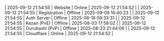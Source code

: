 | 2025-09-12 21:54:55 | Website | Online | 2025-09-12 21:54:52 |
| 2025-09-12 21:54:55 | Registration | Offline | 2025-09-09 16:40:23 |
| 2025-09-12 21:54:55 | Auth Server | Offline | 2025-08-18 09:33:31 |
| 2025-09-12 21:54:55 | Kezan (PvE) | Offline | 2025-08-03 17:58:02 |
| 2025-09-12 21:54:55 | Gurubashi (PvP) | Offline | 2025-08-23 21:44:06 |
| 2025-09-12 21:54:55 | Cloudflare | Online | 2025-09-12 21:54:52 |
